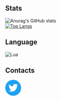## Stats

![Anurag's GitHub stats](https://github-readme-stats.vercel.app/api?username=Raskc&show_icons=true&theme=radical)                                                                
[![Top Langs](https://github-readme-stats.vercel.app/api/top-langs/?username=Raskc&theme=radical)](https://github.com/anuraghazra/github-readme-stats)                             
## Language
![Lua](https://img.shields.io/badge/lua-%232C2D72.svg?style=for-the-badge&logo=lua&logoColor=white)
## Contacts
<p align="left">
  <a href="https://twitter.com/Rask_Dev"><img alt="Twitter" height="50" width="50" src="assets/twitter.png"></a>
</p>
